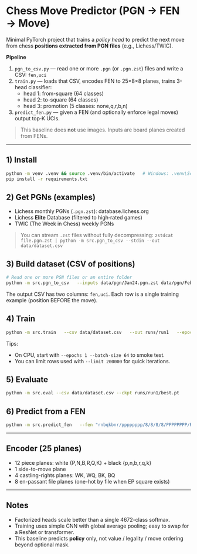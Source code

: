# Chess Move Predictor (PGN → FEN → Move)
Minimal PyTorch project that trains a *policy head* to predict the next move
from chess **positions extracted from PGN files** (e.g., Lichess/TWIC).

**Pipeline**
1) `pgn_to_csv.py` — read one or more `.pgn` (or `.pgn.zst`) files and write a CSV: `fen,uci`
2) `train.py` — loads that CSV, encodes FEN to 25×8×8 planes, trains 3-head classifier:
   - head 1: from-square (64 classes)
   - head 2: to-square (64 classes)
   - head 3: promotion (5 classes: none,q,r,b,n)
3) `predict_fen.py` — given a FEN (and optionally enforce legal moves) output top‑K UCIs.

> This baseline does **not** use images. Inputs are board planes created from FENs.

---

## 1) Install
```bash
python -m venv .venv && source .venv/bin/activate   # Windows: .venv\Scripts\activate
pip install -r requirements.txt
```

## 2) Get PGNs (examples)
- Lichess monthly PGNs (`.pgn.zst`): database.lichess.org
- Lichess **Elite** Database (filtered to high‑rated games)
- TWIC (The Week in Chess) weekly PGNs

> You can stream `.zst` files without fully decompressing: `zstdcat file.pgn.zst | python -m src.pgn_to_csv --stdin --out data/dataset.csv`

## 3) Build dataset (CSV of positions)
```bash
# Read one or more PGN files or an entire folder
python -m src.pgn_to_csv   --inputs data/pgn/Jan24.pgn.zst data/pgn/Feb24.pgn.zst   --out data/dataset.csv   --min-elo 2400   --exclude-bullet   --max-games 200000    # optional cap for a first run
```

The output CSV has two columns: `fen,uci`. Each row is a single training example
(position BEFORE the move).

## 4) Train
```bash
python -m src.train   --csv data/dataset.csv   --out runs/run1   --epochs 5   --batch-size 256
```

Tips:
- On CPU, start with `--epochs 1 --batch-size 64` to smoke test.
- You can limit rows used with `--limit 200000` for quick iterations.

## 5) Evaluate
```bash
python -m src.eval --csv data/dataset.csv --ckpt runs/run1/best.pt
```

## 6) Predict from a FEN
```bash
python -m src.predict_fen   --fen "rnbqkbnr/pppppppp/8/8/8/8/PPPPPPPP/RNBQKBNR w KQkq - 0 1"   --ckpt runs/run1/best.pt   --topk 5   --legal          # restrict to legal moves from that position
```

---

## Encoder (25 planes)
- 12 piece planes: white {P,N,B,R,Q,K} + black {p,n,b,r,q,k}
- 1 side-to-move plane
- 4 castling-rights planes: WK, WQ, BK, BQ
- 8 en-passant file planes (one-hot by file when EP square exists)

---

## Notes
- Factorized heads scale better than a single 4672-class softmax.
- Training uses simple CNN with global average pooling; easy to swap for a ResNet or transformer.
- This baseline predicts **policy** only, not value / legality / move ordering beyond optional mask.
